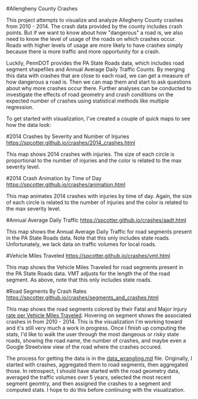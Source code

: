 #Allengheny County Crashes

This project attempts to visualize and analyze Allegheny County crashes from 2010 - 2014. The crash data provided by the county includes crash points. But if we want to know about how "dangerous" a road is, we also need to know the level of usage of the roads on which crashes occur. Roads with higher levels of usage are more likely to have crashes simply because there is more traffic and more opportunity for a crash.

Luckily, PennDOT provides the PA State Roads data, which includes road segment shapefiles and Annual Average Daily Traffic Counts. By merging this data with crashes that are close to each road, we can get a measure of how dangerous a road is. Then we can map them and start to ask questions about why more crashes occur there. Further analyses can be conducted to investigate the effects of road geometry and crash conditions on the expected number of crashes using statistical methods like multiple regression. 

To get started with visualization, I've created a couple of quick maps to see how the data look:

#2014 Crashes by Severity and Number of Injuries
<a href="https://spcotter.github.io/crashes/2014_crashes.html" target="blank">https://spcotter.github.io/crashes/2014_crashes.html</a>

This map shows 2014 crashes with injuries. The size of each circle is proportional to the number of injuries and the color is related to the max severity level.

#2014 Crash Animation by Time of Day
<a href="https://spcotter.github.io/crashes/animation.html" target="blank">https://spcotter.github.io/crashes/animation.html</a>

This map animates 2014 crashes with injuries by time of day. Again, the size of each circle is related to the number of injuries and the color is related to the max severity level.

#Annual Average Daily Traffic
<a href="https://spcotter.github.io/crashes/aadt.html" target="blank">https://spcotter.github.io/crashes/aadt.html</a>

This map shows the Annual Average Daily Traffic for road segments present in the PA State Roads data. Note that this only includes state roads. Unfortunately, we lack data on traffic volumes for local roads.

#Vehicle Miles Traveled
<a href="https://spcotter.github.io/crashes/aadt.html" target="blank">https://spcotter.github.io/crashes/vmt.html</a>

This map shows the Vehicle Miles Traveled for road segments present in the PA State Roads data. VMT adjusts for the length the of the road segment. As above, note that this only includes state roads.

#Road Segments By Crash Rates
<a href="https://spcotter.github.io/crashes/aadt.html" target="blank">https://spcotter.github.io/crashes/segments_and_crashes.html</a>

This map shows the road segments colored by their Fatal and Major Injury <a href="http://safety.fhwa.dot.gov/local_rural/training/fhwasa1109/app_c.cfm" target="_blank">rate per Vehicle Miles Traveled</a>. Hovering on segment shows the associated crashes in from 2010 - 2014. This is the visualization I'm working toward and it's still very much a work in progress. Once I finish up computing the stats, I'd like to walk the user through the most dangeous or risky state roads, showing the road name, the number of crashes, and maybe even a Google Streetview view of the road where the crashes occured.

The process for getting the data is in the [data_wrangling.md](https://github.com/spcotter/crashes/blob/master/data_wrangling.md) file. Originally, I started with crashes, aggregated them to road segments, then aggregated those. In retrospect, I should have started with the road geometry data, averaged the traffic volumes over 5 years, selected the most recent segment geomtry, and then assigned the crashes to a segment and computed stats. I hope to do this before continuing with the visualization.